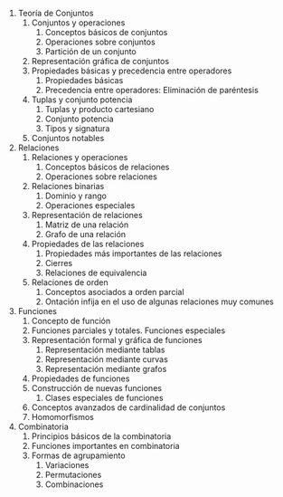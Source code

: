 1. Teoría de Conjuntos
	1. Conjuntos y operaciones
		1. Conceptos básicos de conjuntos
		2. Operaciones sobre conjuntos
		3. Partición de un conjunto
	2. Representación gráfica de conjuntos
	3. Propiedades básicas y precedencia entre operadores
		1. Propiedades básicas
		2. Precedencia entre operadores: Eliminación de paréntesis
	4. Tuplas y conjunto potencia
		1. Tuplas y producto cartesiano
		2. Conjunto potencia
		3. Tipos y signatura
	5. Conjuntos notables
2. Relaciones
	1. Relaciones y operaciones
		1. Conceptos básicos de relaciones
		2. Operaciones sobre relaciones
	2. Relaciones binarias
		1. Dominio y rango
		2. Operaciones especiales
	3. Representación de relaciones
		1. Matriz de una relación
		2. Grafo de una relación
	4. Propiedades de las relaciones
		1. Propiedades más importantes de las relaciones
		2. Cierres
		3. Relaciones de equivalencia
	5. Relaciones de orden
		1. Conceptos asociados a orden parcial
		2. Ontación infija en el uso de algunas relaciones muy comunes
3. Funciones
	1. Concepto de función
	2. Funciones parciales y totales. Funciones especiales
	3. Representación formal y gráfica de funciones
		1. Representación mediante tablas
		2. Representación mediante curvas
		3. Representación mediante grafos
	4. Propiedades de funciones
	5. Construcción de nuevas funciones
		1. Clases especiales de funciones
	6. Conceptos avanzados de cardinalidad de conjuntos
	7. Homomorfismos
4. Combinatoria
	1. Principios básicos de la combinatoria
	2. Funciones importantes en combinatoria
	3. Formas de agrupamiento
		1. Variaciones
		2. Permutaciones
		3. Combinaciones